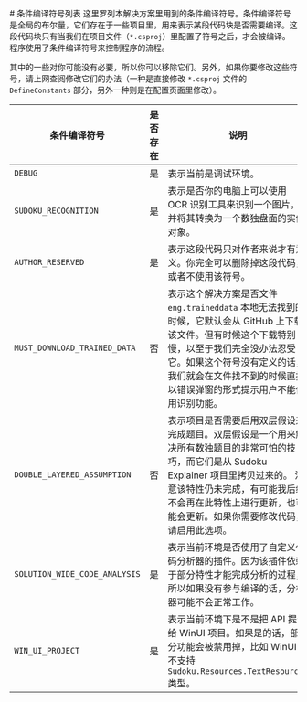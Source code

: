﻿﻿# 条件编译符号列表
这里罗列本解决方案里用到的条件编译符号。条件编译符号是全局的布尔量，它们存在于一些项目里，用来表示某段代码块是否需要编译。这段代码块只有当我们在项目文件（`*.csproj`）里配置了符号之后，才会被编译。程序使用了条件编译符号来控制程序的流程。

其中的一些对你可能没有必要，所以你可以移除它们。另外，如果你要修改这些符号，请上网查阅修改它们的办法（一种是直接修改 `*.csproj` 文件的 `DefineConstants` 部分，另外一种则是在配置页面里修改）。

| 条件编译符号                  | 是否存在 | 说明                                                        |
| ---------------------------- | ------- | ------------------------------------------------------------ |
| `DEBUG`                      | 是 | 表示当前是调试环境。                                         |
| `SUDOKU_RECOGNITION`         | 是 | 表示是否你的电脑上可以使用 OCR 识别工具来识别一个图片，并将其转换为一个数独盘面的实例对象。 |
| `AUTHOR_RESERVED`            | 是 | 表示这段代码只对作者来说才有意义。你完全可以删除掉这段代码，或者不使用该符号。 |
| `MUST_DOWNLOAD_TRAINED_DATA` | 否      | 表示这个解决方案是否文件 `eng.traineddata` 本地无法找到的时候，它默认会从 GitHub 上下载该文件。但有时候这个下载特别慢，以至于我们完全没办法忍受它。如果这个符号没有定义的话，我们就会在文件找不到的时候直接以错误弹窗的形式提示用户不能使用识别功能。 |
| `DOUBLE_LAYERED_ASSUMPTION`  | 否      | 表示项目是否需要启用双层假设来完成题目。双层假设是一个用来解决所有数独题目的非常可怕的技巧，而它们是从 Sudoku Explainer 项目里拷贝过来的。 注意该特性仍未完成，有可能我后续不会再在此特性上进行更新，也可能会更新。如果你需要修改代码，请启用此选项。 |
| `SOLUTION_WIDE_CODE_ANALYSIS` | 是       | 表示当前环境是否使用了自定义代码分析器的插件。因为该插件依赖于部分特性才能完成分析的过程，所以如果没有参与编译的话，分析器可能不会正常工作。 |
| `WIN_UI_PROJECT` | 是 | 表示当前环境下是不是把 API 提供给 WinUI 项目。如果是的话，部分功能会被禁用掉，比如 WinUI 不支持 `Sudoku.Resources.TextResources` 类型。 |

